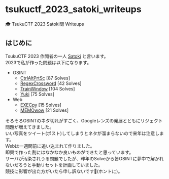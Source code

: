 # tsukuctf_2023_satoki_writeups
🎓 TsukuCTF 2023 Satoki問 Writeups

## はじめに
TsukuCTF 2023 作問者の一人 [Satoki](https://twitter.com/satoki00) と言います。  
2023で私が作った問題は以下になります。  

- OSINT
  - [CtrlAltPrtSc](osint/CtrlAltPrtSc) [87 Solves]  
  - [RegexCrossword](osint/RegexCrossword) [42 Solves]  
  - [TrainWindow](osint/TrainWindow) [104 Solves]  
  - [Yuki](osint/Yuki) [75 Solves]  
- Web
  - [EXECpy](web/EXECpy) [15 Solves]  
  - [MEMOwow](web/MEMOwow) [21 Solves]  

そろそろOSINTのネタ切れがすごく、Googleレンズの発展とともにリジェクト問題が増えてきました。  
いい写真をツイート(ポスト)してしまうとネタが溜まらないので来年は注意します。  
Webは一週間前に追い込まれて作りました。  
即興で作った割にはなかなか良いものができたと思っています。  
サーバが汚染されうる問題でしたが、昨年のSolveから皆OSINTに夢中で解かれないだろうと手動リセットを計画していました。  
競技に影響が出た方がいたら申し訳ないです🤪(ホントに)。  